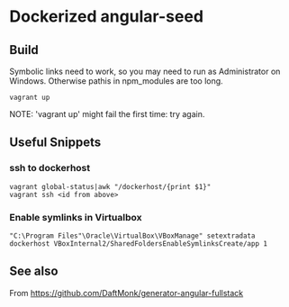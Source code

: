 # Dockerized angular-seed

## Build

Symbolic links need to work, so you may need to run as Administrator on Windows. Otherwise pathis in npm_modules are too long.

    vagrant up

NOTE: 'vagrant up' might fail the first time: try again.    

## Useful Snippets

### ssh to dockerhost
    vagrant global-status|awk "/dockerhost/{print $1}"
    vagrant ssh <id from above>

### Enable symlinks in Virtualbox
    "C:\Program Files"\Oracle\VirtualBox\VBoxManage" setextradata dockerhost VBoxInternal2/SharedFoldersEnableSymlinksCreate/app 1

## See also

From https://github.com/DaftMonk/generator-angular-fullstack
